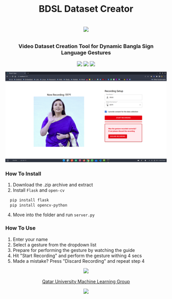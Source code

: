 <h1 align="center">
BDSL Dataset Creator
<p>
<img src="https://raw.githubusercontent.com/catppuccin/catppuccin/main/assets/palette/macchiato.png" width="400" />
</p>
</h1>
<h3 align="center">Video Dataset Creation Tool for Dynamic Bangla Sign Language Gestures</h3>

<p align="center">
    <a href="https://github.com/atick-faisal/BDSL-Dataset-Generation/releases"><img src="https://img.shields.io/github/release/atick-faisal/BDSL-Dataset-Generation?colorA=363a4f&colorB=b7bdf8&style=for-the-badge"></a>
    <a href="https://github.com/atick-faisal/BDSL-Dataset-Generation/issues"><img src="https://img.shields.io/github/issues/atick-faisal/BDSL-Dataset-Generation?colorA=363a4f&colorB=f5a97f&style=for-the-badge"></a>
    <a href="https://github.com/atick-faisal/BDSL-Dataset-Generation/contributors"><img src="https://img.shields.io/github/contributors/atick-faisal/BDSL-Dataset-Generation?colorA=363a4f&colorB=a6da95&style=for-the-badge"></a>
</p>

<p align="center">
  <img src="assets/ss.png"/>
</p>

### How To Install
1. Download the .zip archive and extract
2. Install `Flask` and `open-cv`

```
  pip install flask
  pip install opencv-python
```
4. Move into the folder and run `server.py`

### How To Use
1. Enter your name
2. Select a gesture from the dropdown list
3. Prepare for performing the gesture by watching the guide
4. Hit "Start Recording" and perform the gesture withing 4 secs
5. Made a mistake? Press "Discard Recording" and repeat step 4

<p align="center"><img src="https://raw.githubusercontent.com/catppuccin/catppuccin/main/assets/footers/gray0_ctp_on_line.svg?sanitize=true" /></p>
<p align="center"><a href="https://sites.google.com/view/mchowdhury" target="_blank">Qatar University Machine Learning Group</a>
<p align="center"><a href="https://github.com/catppuccin/catppuccin/blob/main/LICENSE"><img src="https://img.shields.io/static/v1.svg?style=for-the-badge&label=License&message=MIT&logoColor=d9e0ee&colorA=363a4f&colorB=b7bdf8"/></a></p>
